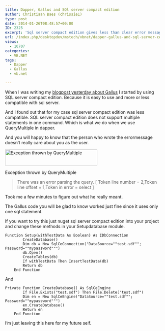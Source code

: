```yaml
---
title: Dapper, Gallus and SQl server compact edition
author: Christiaan Baes (chrissie1)
type: post
date: 2014-01-26T08:48:57+00:00
ID: 2325
excerpt: 'Sql server compact edition gives less than clear error messages when you use multiple statements in your command. '
url: /index.php/desktopdev/mstech/vbnet/dapper-gallus-and-sql-server-compact-edition/
views:
  - 10707
categories:
  - VB.NET
tags:
  - Dapper
  - Gallus
  - vb.net

---
```

When I was writing my <a href="/index.php/desktopdev/mstech/vbnet/gallus-a-slightly-different-dapper/" title="First blogpost about Gallus" target="_blank">blogpost yesterday about Gallus</a> I started by using SQL server compact edition. Because it is easy to use and more or less compatible with sql server.

And I found out that for my case sql server compact edition was less compatible. SQL server compact edition does not support multiple statements in one command. Which is what we do when we use QueryMultiple in dapper. 

And you will happy to know that the person who wrote the errormessage doesn&#8217;t really care about you as the user. 

<div id="attachment_2326" style="width: 310px" class="wp-caption alignnone">
  <a href="https://lessthandot.z19.web.core.windows.net/wp-content/uploads/2014/01/sqlce.png"><img src="https://lessthandot.z19.web.core.windows.net/wp-content/uploads/2014/01/sqlce-300x52.png" alt="Exception thrown by QueryMultiple" width="300" height="52" class="size-medium wp-image-2326" srcset="https://lessthandot.z19.web.core.windows.net/wp-content/uploads/2014/01/sqlce-300x52.png 300w, https://lessthandot.z19.web.core.windows.net/wp-content/uploads/2014/01/sqlce.png 903w" sizes="(max-width: 300px) 100vw, 300px" /></a>
  
  <p class="wp-caption-text">
    Exception thrown by QueryMultiple
  </p>
</div>

> There was an error parsing the query. [ Token line number = 2,Token line offset = 1,Token in error = select ]

Took me a few minutes to figure out what he really meant. 

The Gallus code you will be glad to know worked just fine since it uses only one sql statement.

If you want to try this just nuget sql server compact edition into your project and change these methods in your Setupdatabase module.

```vbnet
Function Setup(withTestData As Boolean) As IDbConnection
        CreateDatabase()
        Dim db = New SqlCeConnection("DataSource=""test.sdf""; Password=""mypassword""")
        db.Open()
        CreateTables(db)
        If withTestData Then InsertTestData(db)
        Return db
    End Function
```
And 

```vbnet
Private Function CreateDatabase() As SqlCeEngine
        If File.Exists("test.sdf") Then File.Delete("test.sdf")
        Dim en = New SqlCeEngine("DataSource=""test.sdf""; Password=""mypassword""")
        en.CreateDatabase()
        Return en
    End Function
```
I&#8217;m just leaving this here for my future self.